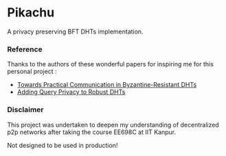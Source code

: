 # Pikachu 

A privacy preserving BFT DHTs implementation.

### Reference

Thanks to the authors of these wonderful papers for inspiring me for this personal project :

* [Towards Practical Communication in Byzantine-Resistant DHTs](https://www.cs.purdue.edu/homes/akate/publications/RobustP2P.pdf)
* [Adding Query Privacy to Robust DHTs](https://arxiv.org/pdf/1107.1072)

### Disclaimer 

This project was undertaken to deepen my understanding of decentralized p2p networks after taking the course EE698C at IIT Kanpur.

Not designed to be used in production!